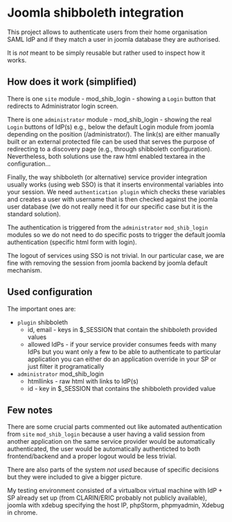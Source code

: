 # Joomla shibboleth integration

This project allows to authenticate users from their home organisation SAML IdP and if they match a user in joomla database they are authorised. 

It is *not* meant to be simply reusable but rather used to inspect how it works.

## How does it work (simplified)

There is one `site` module - mod_shib_login - showing a `Login` button that redirects to Administrator login screen.

There is one `administrator` module - mod_shib_login - showing the real `Login` buttons of IdP(s) e.g., below the default Login module from joomla depending on the position (/administrator/). The link(s) are either manually built or an external protected file can be used that serves the purpose of redirecting to a discovery page (e.g., through shibboleth configuration). Nevertheless, both solutions use the raw html enabled textarea in the configuration...

Finally, the way shibboleth (or alternative) service provider integration usually works (using web SSO) is that it inserts environmental variables into your session. We need `authentication plugin` which checks these variables and creates a user with username that is then checked against the joomla user database (we do not really need it for our specific case but it is the standard solution).

The authentication is triggered from the `administrator` `mod_shib_login` modules so we do not need to do specific posts to trigger the default joomla authentication (specific html form with login). 

The logout of services using SSO is not trivial. In our particular case, we are fine with removing the session from joomla backend by joomla default mechanism.


## Used configuration

The important ones are:

* `plugin` shibboleth
  * id, email - keys in $_SESSION that contain the shibboleth provided values
  * allowed IdPs - if your service provider consumes feeds with many IdPs but you want only a few to be able to authenticate to particular application you can either do an application override in your SP or just filter it programatically
* `administrator` mod_shib_login
  * htmllinks - raw html with links to IdP(s)
  * id - key in $_SESSION that contains the shibboleth provided value

## Few notes

There are some crucial parts commented out like automated authentication from `site` `mod_shib_login` because a user having a valid session from another application on the same service provider would be automatically authenticated, the user would be automatically authenticted to both frontend/backend and a proper logout would be less trivial.

There are also parts of the system *not used* because of specific decisions but they were included to give a bigger picture.

My testing environment consisted of a virtualbox virtual machine with IdP + SP already set up (from CLARIN/ERIC probably not publicly available), joomla with xdebug specifying the host IP, phpStorm, phpmyadmin, Xdebug in chrome.



